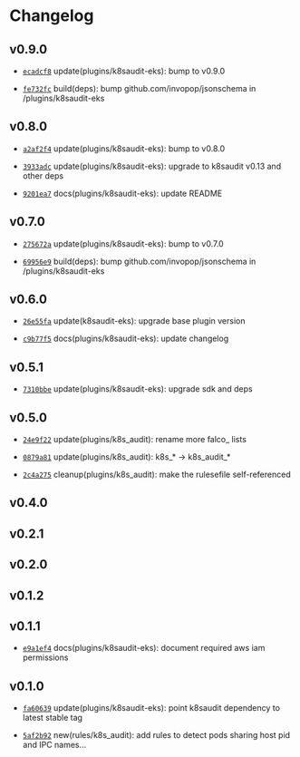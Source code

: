 # Changelog

## v0.9.0

* [`ecadcf8`](https://github.com/falcosecurity/plugins/commit/ecadcf82) update(plugins/k8saudit-eks): bump to v0.9.0

* [`fe732fc`](https://github.com/falcosecurity/plugins/commit/fe732fc2) build(deps): bump github.com/invopop/jsonschema in /plugins/k8saudit-eks


## v0.8.0

* [`a2af2f4`](https://github.com/falcosecurity/plugins/commit/a2af2f41) update(plugins/k8saudit-eks): bump to v0.8.0

* [`3933adc`](https://github.com/falcosecurity/plugins/commit/3933adc6) update(plugins/k8saudit-eks): upgrade to k8saudit v0.13 and other deps

* [`9201ea7`](https://github.com/falcosecurity/plugins/commit/9201ea7c) docs(plugins/k8saudit-eks): update README


## v0.7.0

* [`275672a`](https://github.com/falcosecurity/plugins/commit/275672a7) update(plugins/k8saudit-eks): bump to v0.7.0

* [`69956e9`](https://github.com/falcosecurity/plugins/commit/69956e93) build(deps): bump github.com/invopop/jsonschema in /plugins/k8saudit-eks


## v0.6.0

* [`26e55fa`](https://github.com/falcosecurity/plugins/commit/26e55fa8) update(k8saudit-eks): upgrade base plugin version

* [`c9b77f5`](https://github.com/falcosecurity/plugins/commit/c9b77f59) docs(plugins/k8saudit-eks): update changelog


## v0.5.1

* [`7310bbe`](https://github.com/falcosecurity/plugins/commit/7310bbe4) update(plugins/k8saudit-eks): upgrade sdk and deps


## v0.5.0

* [`24e9f22`](https://github.com/falcosecurity/plugins/commit/24e9f229) update(plugins/k8s_audit): rename more falco_ lists

* [`0879a81`](https://github.com/falcosecurity/plugins/commit/0879a813) update(plugins/k8s_audit): k8s_* -> k8s_audit_*

* [`2c4a275`](https://github.com/falcosecurity/plugins/commit/2c4a2757) cleanup(plugins/k8s_audit): make the rulesefile self-referenced


## v0.4.0


## v0.2.1


## v0.2.0


## v0.1.2


## v0.1.1

* [`e9a1ef4`](https://github.com/falcosecurity/plugins/commit/e9a1ef4e) docs(plugins/k8saudit-eks): document required aws iam permissions


## v0.1.0

* [`fa60639`](https://github.com/falcosecurity/plugins/commit/fa60639f) update(plugins/k8saudit-eks): point k8saudit dependency to latest stable tag

* [`5af2b92`](https://github.com/falcosecurity/plugins/commit/5af2b922) new(rules/k8s_audit): add rules to detect pods sharing host pid and IPC names...


